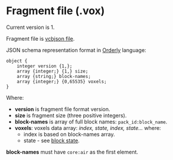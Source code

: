 # Fragment file (.vox)

Current version is 1.

Fragment file is [vcbjson file](binary_json_spec.md).

JSON schema representation format in [Orderly](https://orderly-json.org/docs/) language:

```
object {
    integer version {1,};
    array {integer;} {1,} size;
    array {string;} block-names;
    array {integer;} {0,65535} voxels;
}
```

Where:
- **version** is fragment file format version.
- **size** is fragment size (three positive integers).
- **block-names** is array of full block names: `pack_id:block_name`.
- **voxels**: voxels data array: *index, state, index, state...*
  where:
  - index is based on block-names array.
  - state - see [block state](region_voxels_chunk_spec.md#block-state).

**block-names** must have `core:air` as the first element.
